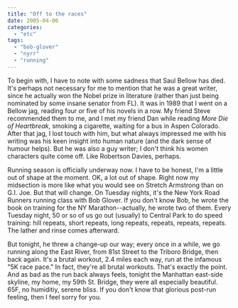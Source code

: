 ```yaml
---
title: "Off to the races"
date: 2005-04-06
categories: 
  - "etc"
tags: 
  - "bob-glover"
  - "nyrr"
  - "running"
---
```


To begin with, I have to note with some sadness that Saul Bellow has died. It's perhaps not necessary for me to mention that he was a great writer, since he actually won the Nobel prize in literature (rather than just being nominated by some insane senator from FL). It was in 1989 that I went on a Bellow jag, reading four or five of his novels in a row. My friend Steve recommended them to me, and I met my friend Dan while reading _More Die of Heartbreak_, smoking a cigarette, waiting for a bus in Aspen Colorado. After that jag, I lost touch with him, but what always impressed me with his writing was his keen insight into human nature (and the dark sense of humour helps). But he was also a guy writer; I don't think his women characters quite come off. Like Robertson Davies, perhaps.

Running season is officially underway now. I have to be honest, I'm a little out of shape at the moment. OK, a lot out of shape. Right now my midsection is more like what you would see on Stretch Armstrong than on G.I. Joe. But that will change. On Tuesday nights, it's the New York Road Runners running class with Bob Glover. If you don't know Bob, he wrote the book on training for the NY Marathon--actually, he wrote two of them. Every Tuesday night, 50 or so of us go out (usually) to Central Park to do speed training: hill repeats, short repeats, long repeats, repeats, repeats, repeats. The lather and rinse comes afterward.

But tonight, he threw a change-up our way; every once in a while, we go running along the East River, from 81st Street to the Triboro Bridge, then back again. It's a brutal workout, 2.4 miles each way, run at the infamous "5K race pace." In fact, they're all brutal workouts. That's exactly the point. And as bad as the run back always feels, tonight the Manhattan east-side skyline, my home, my 59th St. Bridge, they were all especially beautiful. 65F, no humiditiy, serene bliss. If you don't know that glorious post-run feeling, then I feel sorry for you.
